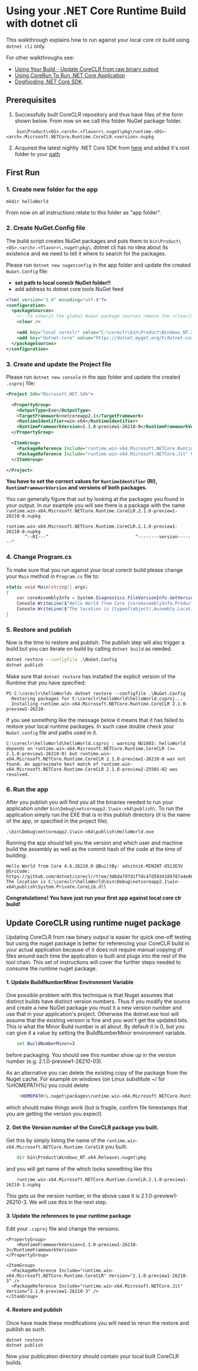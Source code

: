 
# Using your .NET Core Runtime Build with dotnet cli

This walkthrough explains how to run against your local core clr build using `dotnet cli` only.

For other walkthroughs see:

- [Using Your Build - Update CoreCLR from raw binary output](UsingYourBuild.md)
- [Using CoreRun To Run .NET Core Application](UsingCoreRun.md)
- [Dogfooding .NET Core SDK](https://github.com/dotnet/corefx/blob/master/Documentation/project-docs/dogfooding.md).

## Prerequisites

1. Successfully built CoreCLR repository and thus have files of the form shown below. From now on we call this folder NuGet package folder.

```
    bin\Product\<OS>.<arch>.<flavor>\.nuget\pkg\runtime.<OS>-<arch>.Microsoft.NETCore.Runtime.CoreCLR.<version>.nupkg
```

2. Acquired the latest nightly .NET Core SDK from [here](https://github.com/dotnet/cli/blob/master/README.md#installers-and-binaries) and added it's root folder to your [path](../building/windows-instructions.md#adding-to-the-default-path-variable)

## First Run

### 1. Create new folder for the app

`mkdir helloWorld`

From now on all instructions relate to this folder as "app folder".

### 2. Create NuGet.Config file

The build script creates NuGet packages and puts them to `bin\Product\<OS>.<arch>.<flavor>\.nuget\pkg\`. dotnet cli has no idea about its existence and we need to tell it where to search for the packages.

Please run `dotnet new nugetconfig` in the app folder and update the created `NuGet.Config` file:

* **set path to local coreclr NuGet folder!!**
* add address to dotnet core tools NuGet feed


```xml
<?xml version="1.0" encoding="utf-8"?>
<configuration>
  <packageSources>
    <!--To inherit the global NuGet package sources remove the <clear/> line below -->
    <clear />

    <add key="local coreclr" value="C:\coreclr\bin\Product\Windows_NT.x64.Debug\.nuget\pkg" /> <!-- CHANGE THIS PATH to your local output path -->
    <add key="dotnet-core" value="https://dotnet.myget.org/F/dotnet-core/api/v3/index.json" /> <!-- link to corefx NuGet feed -->
  </packageSources>
</configuration>

```

### 3. Create and update the Project file

Please run `dotnet new console` in the app folder and update the created `.csproj` file:

```xml
<Project Sdk="Microsoft.NET.Sdk">

  <PropertyGroup>
    <OutputType>Exe</OutputType>
    <TargetFramework>netcoreapp2.1</TargetFramework>
    <RuntimeIdentifier>win-x64</RuntimeIdentifier>
    <RuntimeFrameworkVersion>2.1.0-preview1-26210-0</RuntimeFrameworkVersion>
  </PropertyGroup>

  <ItemGroup>
    <PackageReference Include="runtime.win-x64.Microsoft.NETCore.Runtime.CoreCLR" Version="2.1.0-preview1-26210-0" />
    <PackageReference Include="runtime.win-x64.Microsoft.NETCore.Jit" Version="2.1.0-preview1-26210-0" />
  </ItemGroup>

</Project>
```

**You have to set the correct values for `RuntimeIdentifier` (RI), `RuntimeFrameworkVersion` and versions of both packages.**

You can generally figure that out by looking at the packages you found in your output. 
In our example you will see there is a package with the name `runtime.win-x64.Microsoft.NETCore.Runtime.CoreCLR.2.1.0-preview1-26210-0.nupkg`

```
runtime.win-x64.Microsoft.NETCore.Runtime.CoreCLR.2.1.0-preview1-26210-0.nupkg
       ^--RI---^                                 ^--------version-------^  
```

### 4. Change Program.cs

To make sure that you run against your local coreclr build please change your `Main` method in `Program.cs` file to:

```cs
static void Main(string[] args)
{
	var coreAssemblyInfo = System.Diagnostics.FileVersionInfo.GetVersionInfo(typeof(object).Assembly.Location);
	Console.WriteLine($"Hello World from Core {coreAssemblyInfo.ProductVersion}");
	Console.WriteLine($"The location is {typeof(object).Assembly.Location}");
}
```

### 5. Restore and publish

Now is the time to restore and publish. The publish step will also trigger a build but you can iterate on build by calling `dotnet build` as
needed.

```bat
dotnet restore --configfile .\NuGet.Config
dotnet publish
```

Make sure that `dotnet restore` has installed the explicit version of the Runtime that you have specified:

```
PS C:\coreclr\helloWorld> dotnet restore --configfile .\NuGet.Config
  Restoring packages for C:\coreclr\helloWorld\helloWorld.csproj...
  Installing runtime.win-x64.Microsoft.NETCore.Runtime.CoreCLR 2.1.0-preview1-26210-
```

If you see something like the message below it means that it has failed to restore your local runtime packages. In such case double check your `NuGet.config` file and paths used in it.

```
C:\coreclr\helloWorld\helloWorld.csproj : warning NU1603: helloWorld depends on runtime.win-x64.Microsoft.NETCore.Runtime.CoreCLR (>= 2.1.0-preview1-26210-0) but runtime.win-x64.Microsoft.NETCore.Runtime.CoreCLR 2.1.0-preview1-26210-0 was not found. An approximate best match of runtime.win-x64.Microsoft.NETCore.Runtime.CoreCLR 2.1.0-preview2-25501-02 was resolved.
```

### 6. Run the app

After you publish you will find you all the binaries needed to run your application under `bin\Debug\netcoreapp2.1\win-x64\publish\`.
To run the application simply run the EXE that is in this publish directory (it is the name of the app, or specified in the project file).

```
.\bin\Debug\netcoreapp2.1\win-x64\publish\HelloWorld.exe
```

Running the app should tell you the version and which user and machine build the assembly as well as the commit hash of the code
at the time of building:

```
Hello World from Core 4.6.26210.0 @BuiltBy: adsitnik-MININT-O513E3V @SrcCode: https://github.com/dotnet/coreclr/tree/3d6da797d1f7dc47d5934189787a4e8006ab3a04
The location is C:\coreclr\helloWorld\bin\Debug\netcoreapp2.1\win-x64\publish\System.Private.CoreLib.dll
```

**Congratulations! You have just run your first app against local core clr build!**

## Update CoreCLR using runtime nuget package

Updating CoreCLR from raw binary output is easier for quick one-off testing but using the nuget package is better
for referencing your CoreCLR build in your actual application because of it does not require manual copying of files
around each time the application is built and plugs into the rest of the tool chain. This set of instructions will cover
the further steps needed to consume the runtime nuget package.

#### 1. Update BuildNumberMinor Environment Variable

One possible problem with this technique is that Nuget assumes that distinct builds have distinct version numbers.
Thus if you modify the source and create a new NuGet package you must it a new version number and use that in your
application's project. Otherwise the dotnet.exe tool will assume that the existing version is fine and you
won't get the updated bits. This is what the Minor Build number is all about. By default it is 0, but you can
give it a value by setting the BuildNumberMinor environment variable.
```bat
    set BuildNumberMinor=3
```
before packaging. You should see this number show up in the version number (e.g. 2.1.0-preview1-26210-03).

As an alternative you can delete the existing copy of the package from the Nuget cache.   For example on
windows (on Linux substitute ~/ for %HOMEPATH%) you could delete
```bat
     %HOMEPATH%\.nuget\packages\runtime.win-x64.Microsoft.NETCore.Runtime.CoreCLR\2.1.0-preview1-26210-0
```
which should make things work (but is fragile, confirm file timestamps that you are getting the version you expect)

#### 2. Get the Version number of the CoreCLR package you built.

Get this by simply listing the name of the `runtime.win-x64.Microsoft.NETCore.Runtime.CoreCLR` you built.

```bat
    dir bin\Product\Windows_NT.x64.Release\.nuget\pkg
```

and you will get name of the which looks something like this

```
    runtime.win-x64.Microsoft.NETCore.Runtime.CoreCLR.2.1.0-preview1-26210-3.nupkg
```

This gets us the version number, in the above case it is 2.1.0-preview1-26210-3. We will
use this in the next step.

#### 3. Update the references to your runtime package

Edit your `.csproj` file and change the versions:

```
<PropertyGroup>
    <RuntimeFrameworkVersion>2.1.0-preview1-26210-3</RuntimeFrameworkVersion>
</PropertyGroup>

<ItemGroup>
  <PackageReference Include="runtime.win-x64.Microsoft.NETCore.Runtime.CoreCLR" Version="2.1.0-preview1-26210-3" />
  <PackageReference Include="runtime.win-x64.Microsoft.NETCore.Jit" Version="2.1.0-preview1-26210-3" />
</ItemGroup>
```

#### 4. Restore and publish

Once have made these modifications you will need to rerun the restore and publish as such.

```
dotnet restore
dotnet publish
```

Now your publication directory should contain your local built CoreCLR builds.
